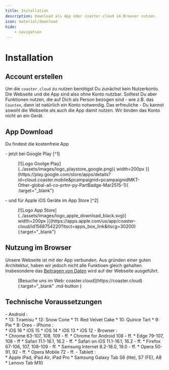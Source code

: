 ```yaml
---
title: Installation
description: Download als App oder coaster.cloud im Browser nutzen.
icon: material/download
hide:
    - navigation
---
```

# Installation

## Account erstellen

Um die `coaster.cloud` zu nutzen benötigst Du zunächst kein Nutzerkonto. Die Webseite und die App sind also ohne Konto nutzbar.
Solltest Du aber Funktionen nutzen, die auf Dich als Person bezogen sind - wie z.B. das `Counten`, dann ist natürlich ein Konto notwendig.
Das erfreuliche - Du kannst sowohl die Webseite als auch die App damit nutzen. Wir binden das Konto nicht an ein Gerät.

## App Download

Du findest die kostenfreie App
<div class="grid cards" markdown>
-  jetzt bei Google Play [^1]<br>
    <figure markdown>
    [![Logo Goolge Play](../assets/images/logo_playstore_google.png){ width=200px }](https://play.google.com/store/apps/details?id=cloud.coaster.mobile&pcampaignid=pcampaignidMKT-Other-global-all-co-prtnr-py-PartBadge-Mar2515-1){ :target="_blank"}
    </figure>
- und für Apple iOS Geräte im App Store [^2]<br>
    <figure markdown>[![Logo App Store](../assets/images/logo_apple_download_black.svg){ width=200px }](https://apps.apple.com/us/app/coaster-cloud/id1568754220?itsct=apps_box_link&itscg=30200){:target="_blank"}
    </figure>
</div>

## Nutzung im Browser

Unsere Webseite ist mit der App verbunden. Aus gründen einer guten Architektur, haben wir jedoch nicht alle Funktioen gleich gehalten. Insbesondere das [Beitragen von Daten](../contribute/) wird auf der Webseite ausgeführt.

<figure markdown>
[Besuche uns im Web: coaster.cloud](https://coaster.cloud){:target="_blank" .md-button }
</figure>

## Technische Voraussetzungen

<div class="grid cards" markdown>
- Android :<br>
    * 13: Tiramisu
    * 12: Snow Cone
    * 11: Red Velvet Cake
    * 10: Quince Tart
    * 9: Pie
    * 8: Oreo
- iPhone :<br>
    * iOS 16
    * iOS 15
    * iOS 14
    * iOS 13
    * iOS 12
- Browser :<br>
    * Chrome 63-107, 108, 109 - ff.
    * Chrome for Android 108 - ff.
    * Edge 79-107, 108 - ff
    * Safari 11.1-16.1, 16.2 - ff.
    * Safari on iOS 11.1-16.1, 16.2 - ff.
    * Firefox 67-106, 107, 108-109 - ff.
    * Samsung Internet 8.2-18.0, 19.0 - ff.
    * Opera 50-91, 92 - ff.
    * Opera Mobile 72 - ff.
- Tablett :<br>
    * Apple iPad, iPad Air, iPad Pro
    * Samsung Galaxy Tab S6 (lite), S7 (FE), A8
    * Lenovo Tab M10
</div>

[^1]: Google Play und das Google Play-Logo sind Marken von Google LLC
[^2]: iOS and App Store are trademarks of Apple Inc., registered in the U.S. and other countries.

